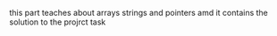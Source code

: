 this part teaches about arrays strings and pointers amd it contains
the solution to the projrct task
